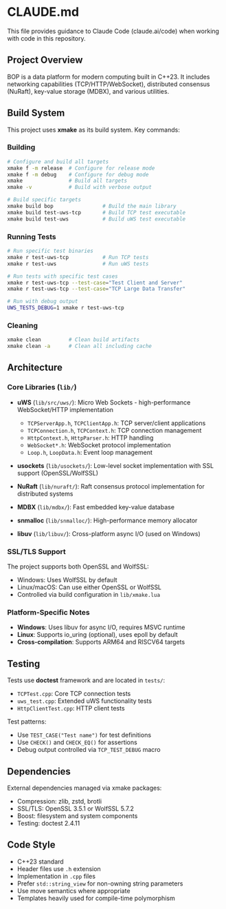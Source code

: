 # CLAUDE.md

This file provides guidance to Claude Code (claude.ai/code) when working with code in this repository.

## Project Overview

BOP is a data platform for modern computing built in C++23. It includes networking capabilities (TCP/HTTP/WebSocket), distributed consensus (NuRaft), key-value storage (MDBX), and various utilities.

## Build System

This project uses **xmake** as its build system. Key commands:

### Building
```bash
# Configure and build all targets
xmake f -m release  # Configure for release mode
xmake f -m debug    # Configure for debug mode
xmake               # Build all targets
xmake -v            # Build with verbose output

# Build specific targets
xmake build bop                # Build the main library
xmake build test-uws-tcp       # Build TCP test executable
xmake build test-uws           # Build uWS test executable
```

### Running Tests
```bash
# Run specific test binaries
xmake r test-uws-tcp           # Run TCP tests
xmake r test-uws               # Run uWS tests

# Run tests with specific test cases
xmake r test-uws-tcp --test-case="Test Client and Server"
xmake r test-uws-tcp --test-case="TCP Large Data Transfer"

# Run with debug output
UWS_TESTS_DEBUG=1 xmake r test-uws-tcp
```

### Cleaning
```bash
xmake clean         # Clean build artifacts
xmake clean -a      # Clean all including cache
```

## Architecture

### Core Libraries (`lib/`)

- **uWS** (`lib/src/uws/`): Micro Web Sockets - high-performance WebSocket/HTTP implementation
  - `TCPServerApp.h`, `TCPClientApp.h`: TCP server/client applications
  - `TCPConnection.h`, `TCPContext.h`: TCP connection management
  - `HttpContext.h`, `HttpParser.h`: HTTP handling
  - `WebSocket*.h`: WebSocket protocol implementation
  - `Loop.h`, `LoopData.h`: Event loop management

- **usockets** (`lib/usockets/`): Low-level socket implementation with SSL support (OpenSSL/WolfSSL)

- **NuRaft** (`lib/nuraft/`): Raft consensus protocol implementation for distributed systems

- **MDBX** (`lib/mdbx/`): Fast embedded key-value database

- **snmalloc** (`lib/snmalloc/`): High-performance memory allocator

- **libuv** (`lib/libuv/`): Cross-platform async I/O (used on Windows)

### SSL/TLS Support

The project supports both OpenSSL and WolfSSL:
- Windows: Uses WolfSSL by default
- Linux/macOS: Can use either OpenSSL or WolfSSL
- Controlled via build configuration in `lib/xmake.lua`

### Platform-Specific Notes

- **Windows**: Uses libuv for async I/O, requires MSVC runtime
- **Linux**: Supports io_uring (optional), uses epoll by default
- **Cross-compilation**: Supports ARM64 and RISCV64 targets

## Testing

Tests use **doctest** framework and are located in `tests/`:
- `TCPTest.cpp`: Core TCP connection tests
- `uws_test.cpp`: Extended uWS functionality tests
- `HttpClientTest.cpp`: HTTP client tests

Test patterns:
- Use `TEST_CASE("Test name")` for test definitions
- Use `CHECK()` and `CHECK_EQ()` for assertions
- Debug output controlled via `TCP_TEST_DEBUG` macro

## Dependencies

External dependencies managed via xmake packages:
- Compression: zlib, zstd, brotli
- SSL/TLS: OpenSSL 3.5.1 or WolfSSL 5.7.2
- Boost: filesystem and system components
- Testing: doctest 2.4.11

## Code Style

- C++23 standard
- Header files use `.h` extension
- Implementation in `.cpp` files
- Prefer `std::string_view` for non-owning string parameters
- Use move semantics where appropriate
- Templates heavily used for compile-time polymorphism